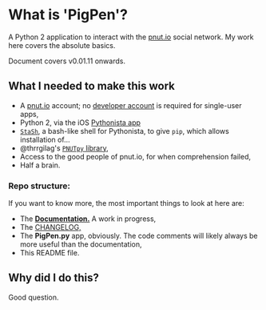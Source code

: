 # What is 'PigPen'?
A Python 2 application to interact with the [pnut.io](https://pnut.io) social network.  My work here covers the absolute basics.

Document covers v0.01.11 onwards.

## What I needed to make this work
* A [pnut.io](https://pnut.io) account; no [developer account](https://pnut.io/dev) is required for single-user apps,
* Python 2, via the iOS [Pythonista app](http://omz-software.com/pythonista/)
* [`StaSh`](https://gist.github.com/CodyKochmann/4d6b40e77ba862e634185a038d2c3f13), a bash-like shell for Pythonista, to give `pip`, which allows installation of… 
* @thrrgilag's [`PNUTpy` library](https://github.com/pnut-api/PNUTpy),
* Access to the good people of pnut.io, for when comprehension failed,
* Half a brain.

### Repo structure:
If you want to know more, the most important things to look at here are:

* The **[Documentation.](/docs/00-index.md)**  A work in progress,
* The [CHANGELOG,](CHANGELOG.md)
* The **PigPen.py** app, obviously.  The code comments will likely always be more useful than the documentation,
* This README file.

## Why did I do this?
Good question.

